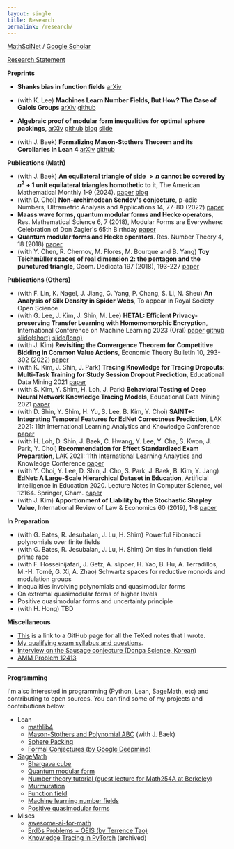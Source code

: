 ```yaml
---
layout: single
title: Research
permalink: /research/
---
```


[MathSciNet](https://mathscinet.ams.org/mathscinet/search/author.html?mrauthid=1266901)
/ [Google Scholar](https://scholar.google.com/citations?user=jdFDv6IAAAAJ&hl=en)

[Research Statement](assets/rs/RS.pdf)

**Preprints**


- **Shanks bias in function fields** [arXiv](https://arxiv.org/abs/2509.16142)

- (with K. Lee) **Machines Learn Number Fields, But How? The Case of Galois Groups** [arXiv](https://arxiv.org/abs/2508.06670) [github](https://github.com/seewoo5/ML-NF)

- **Algebraic proof of modular form inequalities for optimal sphere packings**, [arXiv](https://arxiv.org/abs/2406.14659) [github](https://github.com/seewoo5/posqmf) [blog](https://seewoo5.github.io/jekyll/update/2024/06/23/modular-form-ineq.html) [slide](https://seewoo5.github.io/assets/presentations/spherepacking.pdf)

- (with J. Baek) **Formalizing Mason-Stothers Theorem and its Corollaries in Lean 4** [arXiv](https://arxiv.org/abs/2408.15180) [github](https://github.com/seewoo5/lean-poly-abc)

**Publications (Math)**
- (with J. Baek) **An equilateral triangle of side $>n$ cannot be covered by $n^2 + 1$ unit equilateral triangles homothetic to it**, The American Mathematical Monthly 1-9 (2024). [paper](https://www.tandfonline.com/doi/full/10.1080/00029890.2024.2416882) [blog](https://seewoo5.github.io/jekyll/update/2023/12/12/conway-soifer.html)
- (with D. Choi) **Non-archimedean Sendov's conjecture**, p-adic Numbers, Ultrametric Analysis and Applications 14, 77-80 (2022) [paper](https://link.springer.com/article/10.1134/S2070046622010058)
- **Maass wave forms, quantum modular forms and Hecke operators**, Res. Mathematical Science 6, 7 (2018), Modular Forms are Everywhere: Celebration of Don Zagier's 65th Birthday [paper](https://link.springer.com/article/10.1007/s40687-018-0170-0)
- **Quantum modular forms and Hecke operators**. Res. Number Theory 4, 18 (2018) [paper](https://link.springer.com/article/10.1007/s40993-018-0114-1)
- (with Y. Chen, R. Chernov, M. Flores, M. Bourque and B. Yang) **Toy Teichmüller spaces of real dimension 2: the pentagon and the punctured triangle**, Geom. Dedicata 197 (2018), 193-227 [paper](https://link.springer.com/article/10.1007/s10711-018-0325-6)

**Publications (Others)**
- (with F. Lin, K. Nagel, J. Jiang, G. Yang, P. Chang, S. Li, N. Sheu) **An Analysis of Silk Density in Spider Webs**, To appear in Royal Society Open Science
- (with G. Lee, J. Kim, J. Shin, M. Lee) **HETAL: Efficient Privacy-preserving Transfer Learning with Homomomorphic Encryption**, International Conference on Machine Learning 2023 (Oral) [paper](https://proceedings.mlr.press/v202/lee23m.html) [github](https://github.com/CryptoLabInc/HETAL) [slide(short)](https://seewoo5.github.io/assets/presentations/hetal-icml.pdf) [slide(long)](https://seewoo5.github.io/assets/presentations/hetal-kias.pdf)
- (with J. Kim) **Revisiting the Convergence Theorem for Competitive Bidding in Common Value Actions**, Economic Theory Bulletin 10, 293-302 (2022) [paper](https://link.springer.com/article/10.1007/s40505-022-00234-2)
- (with K. Kim, J. Shin, J. Park) **Tracing Knowledge for Tracing Dropouts: Multi-Task Training for Study Session Dropout Prediction**, Educational Data Mining 2021 [paper](https://educationaldatamining.org/EDM2021/virtual/static/pdf/EDM21_paper_174.pdf)
- (with S. Kim, Y. Shim, H. Loh, J. Park) **Behavioral Testing of Deep Neural Network Knowledge Tracing Models**, Educational Data Mining 2021 [paper](https://eric.ed.gov/?id=ED615512)
- (with D. Shin, Y. Shim, H. Yu, S. Lee, B. Kim, Y. Choi) **SAINT+: Integrating Temporal Features for EdNet Correctness Prediction**, LAK 2021: 11th International Learning Analytics and Knowledge Conference [paper](https://dl.acm.org/doi/10.1145/3448139.3448188)
- (with H. Loh, D. Shin, J. Baek, C. Hwang, Y. Lee, Y. Cha, S. Kwon, J. Park, Y. Choi) **Recommendation for Effect Standardized Exam Preparation**, LAK 2021: 11th International Learning Analytics and Knowledge Conference [paper](https://dl.acm.org/doi/abs/10.1145/3448139.3448177)
- (with Y. Choi, Y. Lee, D. Shin, J. Cho, S. Park, J. Baek, B. Kim, Y. Jang) **EdNet: A Large-Scale Hierarchical Dataset in Education**, Artificial Intelligence in Education 2020. Lecture Notes in Computer Science, vol 12164. Springer, Cham. [paper](https://link.springer.com/chapter/10.1007/978-3-030-52240-7_13#citeas)
- (with J. Kim) **Apportionment of Liability by the Stochastic Shapley Value**, International Review of Law & Economics 60 (2019), 1-8 [paper](https://www.sciencedirect.com/science/article/abs/pii/S014481881930153X)

**In Preparation**

- (with G. Bates, R. Jesubalan, J. Lu, H. Shim) Powerful Fibonacci polynomials over finite fields
- (with G. Bates, R. Jesubalan, J. Lu, H. Shim) On ties in function field prime race 
- (with F. Hosseinijafari, J. Getz, A. slipper, H. Yao, B. Hu, A. Terradillos, M.-H. Tomé, G. Xi, A. Zhao) Schwartz spaces for reductive monoids and modulation groups
- Inequalities involving polynomials and quasimodular forms
- On extremal quasimodular forms of higher levels 
- Positive quasimodular forms and uncertainty principle
- (with H. Hong) TBD

**Miscellaneous**

- [This](https://seewoo5.github.io/math-notes/) is a link to a GitHub page for all the TeXed notes that I wrote.
- [My qualifying exam syllabus and questions](assets/Qual_report.pdf).
- [Interview on the Sausage conjecture (Donga Science, Korean)](https://www.dongascience.com/news.php?idx=63722&fbclid=IwY2xjawGLW-ZleHRuA2FlbQIxMAABHRKQTGEnw5B4CvlzO09WRbMxC5MmGSjX7_0-6LdAp4gh-VDzY6gFipqWEw_aem_HoXwlscfyuoDYEDEDHrjxA)
- [AMM Problem 12413](https://dx.doi.org/10.1080/00029890.2023.2231825)

---

**Programming**

I'm also interested in programming (Python, Lean, SageMath, etc) and contributing to open sources. You can find some of my projects and contributions below:

- Lean
    - [mathlib4](https://github.com/leanprover-community/mathlib4/issues?q=author%3Aseewoo5)
    - [Mason-Stothers and Polynomial ABC](https://github.com/seewoo5/lean-poly-abc) (with J. Baek)
    - [Sphere Packing](https://github.com/thefundamentaltheor3m/Sphere-Packing-Lean)
    - [Formal Conjectures (by Google Deepmind)](https://github.com/google-deepmind/formal-conjectures/issues?q=author%3Aseewoo5)
- [SageMath](https://github.com/sagemath/sage/issues?q=author%3Aseewoo5)
    - [Bhargava cube](https://github.com/seewoo5/sage-bhargava-cube)
    - [Quantum modular form](https://github.com/seewoo5/sage-quantum-modform)
    - [Number theory tutorial (guest lecture for Math254A at Berkeley)](https://gist.github.com/seewoo5/400dbb69b8a4a7831ea6f035d35ad08d)
    - [Murmuration](https://github.com/seewoo5/murmuration)
    - [Function field](https://github.com/seewoo5/sage-function-field)
    - [Machine learning number fields](https://github.com/seewoo5/ML-NF)
    - [Positive quasimodular forms](https://github.com/seewoo5/posqmf)
- Miscs
    - [awesome-ai-for-math](https://seewoo5.github.io/awesome-ai-for-math/)
    - [Erdős Problems + OEIS (by Terrence Tao)](https://github.com/teorth/erdosproblems/issues?q=author%3Aseewoo5)
    - [Knowledge Tracing in PyTorch](https://github.com/seewoo5/KT) (archived)